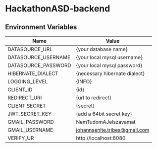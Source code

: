 # HackathonASD-backend

## Environment Variables

|Name                | Value                        |
|--------------------|------------------------------|
|DATASOURCE_URL	     |{your database name}          |
|DATASOURCE_USERNAME |{your local mysql username}   |
|DATASOURCE_PASSWORD |{your local mysql password}   |
|HIBERNATE_DIALECT   |{necessary hibernate dialect} |
|LOGGING_LEVEL       |{INFO}                        |
|CLIENT_ID           |{id}                          |
|REDIRECT_URI        |{url to redirect}             |        
|CLIENT SECRET       |{secret}                      |
|JWT_SECRET_KEY      |{add a 64bit secret key}      |
|GMAIL_PASSWORD      |NemTudomAJelszavamat          |
|GMAIL_USERNAME      |johannsenite.tribes@gmail.com |
|VERIFY_UR           |http://localhost:8080         |
